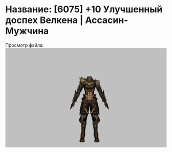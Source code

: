 # Название: [6075] +10 Улучшенный доспех Велкена | Ассасин-Мужчина

Просмотр файла:
![p060021.png](p060021.png)